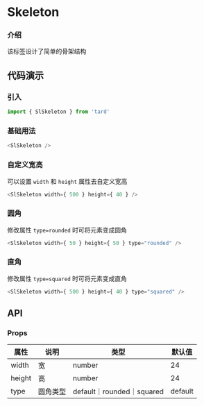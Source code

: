  
# Skeleton
### 介绍
该标签设计了简单的骨架结构
## 代码演示
### 引入
```js
import { SlSkeleton } from 'tard'
```
### 基础用法
```js
<SlSkeleton />
```

### 自定义宽高
可以设置 `width` 和 `height` 属性去自定义宽高
```js
<SlSkeleton width={ 500 } height={ 40 } />
```

### 圆角
修改属性 `type=rounded` 时可将元素变成圆角
```js
<SlSkeleton width={ 50 } height={ 50 } type="rounded" />
```

### 直角
修改属性 `type=squared` 时可将元素变成直角
```js
<SlSkeleton width={ 500 } height={ 40 } type="squared" />
```


## API
### Props
|  属性   | 说明  | 类型 | 默认值 |
|  ----  | ----  | ---- | ---- |
| width | 宽 | number | 24 |
| height | 高 | number | 24 |
| type | 圆角类型 | default｜rounded｜squared | default |

